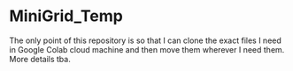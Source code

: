 # MiniGrid_Temp

The only point of this repository is so that I can clone the exact files I need in Google Colab cloud machine and then move them wherever I need them.
More details tba.
